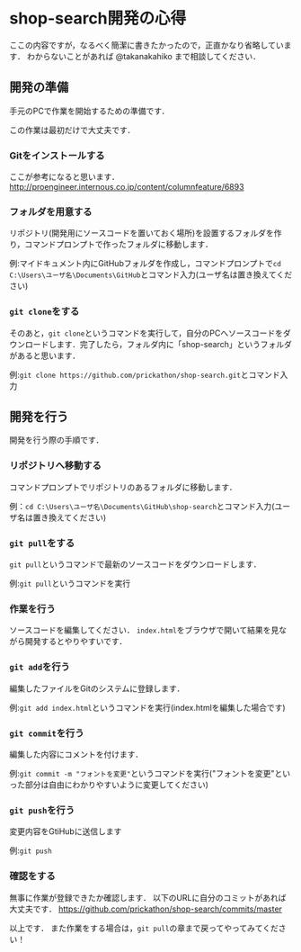 # shop-search開発の心得

ここの内容ですが，なるべく簡潔に書きたかったので，正直かなり省略しています．
わからないことがあれば @takanakahiko まで相談してください．

## 開発の準備

手元のPCで作業を開始するための準備です．

この作業は最初だけで大丈夫です．

### Gitをインストールする

ここが参考になると思います．
http://proengineer.internous.co.jp/content/columnfeature/6893

### フォルダを用意する

リポジトリ(開発用にソースコードを置いておく場所)を設置するフォルダを作り，コマンドプロンプトで作ったフォルダに移動します．

例:マイドキュメント内にGitHubフォルダを作成し，コマンドプロンプトで`cd C:\Users\ユーザ名\Documents\GitHub`とコマンド入力(ユーザ名は置き換えてください)

### `git clone`をする

そのあと，`git clone`というコマンドを実行して，自分のPCへソースコードをダウンロードします．完了したら，フォルダ内に「shop-search」というフォルダがあると思います．

例:`git clone https://github.com/prickathon/shop-search.git`とコマンド入力

## 開発を行う

開発を行う際の手順です．

### リポジトリへ移動する

コマンドプロンプトでリポジトリのあるフォルダに移動します．

例：`cd C:\Users\ユーザ名\Documents\GitHub\shop-search`とコマンド入力(ユーザ名は置き換えてください)

### `git pull`をする

`git pull`というコマンドで最新のソースコードをダウンロードします．

例:`git pull`というコマンドを実行

### 作業を行う

ソースコードを編集してください．
`index.html`をブラウザで開いて結果を見ながら開発するとやりやすいです．

### `git add`を行う

編集したファイルをGitのシステムに登録します．

例:`git add index.html`というコマンドを実行(index.htmlを編集した場合です)

### `git commit`を行う

編集した内容にコメントを付けます．

例:`git commit -m "フォントを変更"`というコマンドを実行("フォントを変更"といった部分は自由にわかりやすいように変更してください)

### `git push`を行う

変更内容をGtiHubに送信します

例:`git push`

### 確認をする

無事に作業が登録できたか確認します．
以下のURLに自分のコミットがあれば大丈夫です．
https://github.com/prickathon/shop-search/commits/master

以上です．
また作業をする場合は，`git pull`の章まで戻ってやってみてください！